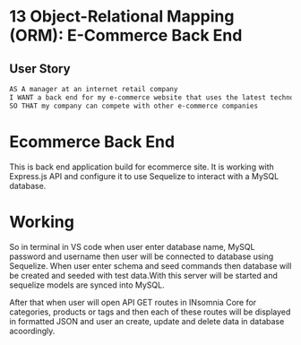 # 13 Object-Relational Mapping (ORM): E-Commerce Back End

## User Story

```md
AS A manager at an internet retail company
I WANT a back end for my e-commerce website that uses the latest technologies
SO THAT my company can compete with other e-commerce companies
```

# Ecommerce Back End 
This is back end application build for ecommerce site. It is working with Express.js API and configure it to use Sequelize to interact with a MySQL database.

# Working
So in terminal in VS code when user enter database name, MySQL password and username then user will be connected to database using Sequelize. When user enter schema and seed commands then database will be created and seeded with test data.With this  server will be started and sequelize models are synced into MySQL.

After that when user will open API GET routes in INsomnia Core for categories, products or tags and then each of these routes will be displayed in formatted JSON and user an create, update and delete data in database acoordingly.


